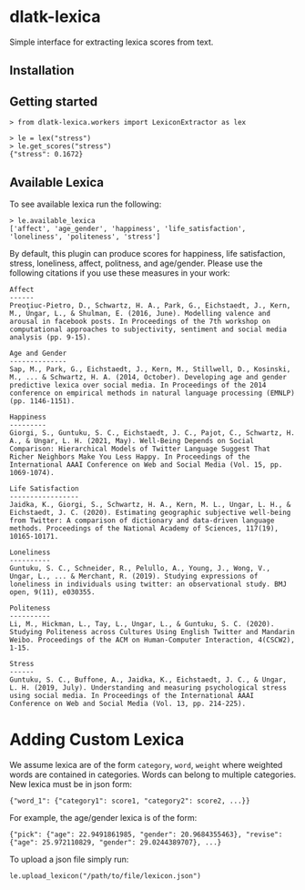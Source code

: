 # dlatk-lexica
Simple interface for extracting lexica scores from text.


## Installation



## Getting started

```
> from dlatk-lexica.workers import LexiconExtractor as lex

> le = lex("stress")
> le.get_scores("stress")
{"stress": 0.1672}

```

## Available Lexica

To see available lexica run the following:

```
> le.available_lexica
['affect', 'age_gender', 'happiness', 'life_satisfaction', 'loneliness', 'politeness', 'stress']
```

By default, this plugin can produce scores for happiness, life satisfaction, stress, loneliness, affect, politness, and age/gender. Please use the following citations if you use these measures in your work:

```
Affect
------
Preoţiuc-Pietro, D., Schwartz, H. A., Park, G., Eichstaedt, J., Kern, M., Ungar, L., & Shulman, E. (2016, June). Modelling valence and arousal in facebook posts. In Proceedings of the 7th workshop on computational approaches to subjectivity, sentiment and social media analysis (pp. 9-15).

Age and Gender
--------------
Sap, M., Park, G., Eichstaedt, J., Kern, M., Stillwell, D., Kosinski, M., ... & Schwartz, H. A. (2014, October). Developing age and gender predictive lexica over social media. In Proceedings of the 2014 conference on empirical methods in natural language processing (EMNLP) (pp. 1146-1151).

Happiness
---------
Giorgi, S., Guntuku, S. C., Eichstaedt, J. C., Pajot, C., Schwartz, H. A., & Ungar, L. H. (2021, May). Well-Being Depends on Social Comparison: Hierarchical Models of Twitter Language Suggest That Richer Neighbors Make You Less Happy. In Proceedings of the International AAAI Conference on Web and Social Media (Vol. 15, pp. 1069-1074).

Life Satisfaction
-----------------
Jaidka, K., Giorgi, S., Schwartz, H. A., Kern, M. L., Ungar, L. H., & Eichstaedt, J. C. (2020). Estimating geographic subjective well-being from Twitter: A comparison of dictionary and data-driven language methods. Proceedings of the National Academy of Sciences, 117(19), 10165-10171.

Loneliness
----------
Guntuku, S. C., Schneider, R., Pelullo, A., Young, J., Wong, V., Ungar, L., ... & Merchant, R. (2019). Studying expressions of loneliness in individuals using twitter: an observational study. BMJ open, 9(11), e030355.

Politeness
----------
Li, M., Hickman, L., Tay, L., Ungar, L., & Guntuku, S. C. (2020). Studying Politeness across Cultures Using English Twitter and Mandarin Weibo. Proceedings of the ACM on Human-Computer Interaction, 4(CSCW2), 1-15.

Stress
------
Guntuku, S. C., Buffone, A., Jaidka, K., Eichstaedt, J. C., & Ungar, L. H. (2019, July). Understanding and measuring psychological stress using social media. In Proceedings of the International AAAI Conference on Web and Social Media (Vol. 13, pp. 214-225).

```

# Adding Custom Lexica

We assume lexica are of the form `category`, `word`, `weight` where weighted words are contained in categories. Words can belong to multiple categories. New lexica must be in json form:
```
{"word_1": {"category1": score1, "category2": score2, ...}}
```

For example, the age/gender lexica is of the form:
```
{"pick": {"age": 22.9491861985, "gender": 20.9684355463}, "revise": {"age": 25.972110829, "gender": 29.0244389707}, ...}
```

To upload a json file simply run:
```
le.upload_lexicon("/path/to/file/lexicon.json")
```